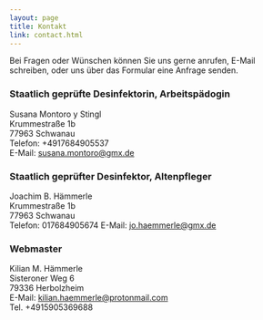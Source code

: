 ```yaml
---
layout: page
title: Kontakt
link: contact.html
---
```


Bei Fragen oder W&uuml;nschen k&ouml;nnen Sie uns gerne anrufen, E-Mail schreiben, oder uns &uuml;ber das Formular eine Anfrage senden.

### Staatlich geprüfte Desinfektorin, Arbeitspädogin
Susana Montoro y Stingl  
Krummestraße 1b  
77963 Schwanau  
Telefon: +4917684905537  
E-Mail: [susana.montoro@gmx.de](mailto:susana.montoro@gmx.de)
<!-- [![Susana_montoro](asset/images/Bewerbungsfoto_Susana.jpg)]{: .image.right}-->


### Staatlich geprüfter Desinfektor, Altenpfleger
Joachim B. H&auml;mmerle  
Krummestraße 1b  
77963 Schwanau  
Telefon: 017684905674
E-Mail: [jo.haemmerle@gmx.de](mailto:jo.haemmerle@gmx.de)

### Webmaster  
Kilian M. H&auml;mmerle    
Sisteroner Weg 6  
79336 Herbolzheim  
E-Mail: [kilian.haemmerle@protonmail.com](mailto:kilian.haemmerle@protonmail.com)  
Tel. +4915905369688
